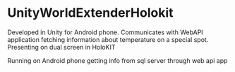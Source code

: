 # UnityWorldExtenderHolokit

Developed in Unity for Android phone. Communicates with WebAPI application fetching information about temperature on a special spot.
Presenting on dual screen in HoloKIT

Running on Android phone getting info from sql server through web api app
